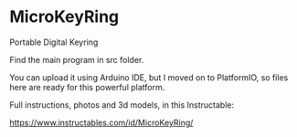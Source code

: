 # MicroKeyRing
Portable Digital Keyring

Find the main program in src folder. 

You can upload it using Arduino IDE, but I moved on to PlatformIO, so files here are ready for this powerful platform.

Full instructions, photos and 3d models, in this Instructable: 

https://www.instructables.com/id/MicroKeyRing/
